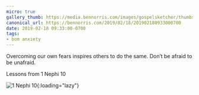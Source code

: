 ```yaml
---
micro: true
gallery_thumb: https://media.bennorris.com/images/gospelsketcher/thumbs/1-nephi-10.jpg
canonical_url: https://bennorris.com/2019/02/18/201902180933000700
date: 2019-02-18 09:33:00-0700
tags:
- bom anxiety
---
```


Overcoming our own fears inspires others to do the same. Don’t be afraid to be unafraid.

Lessons from 1 Nephi 10

![1 Nephi 10](https://media.bennorris.com/images/gospelsketcher/bom-anxiety-study/1-nephi-10.jpg){:loading="lazy"}